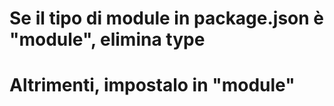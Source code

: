 # Se il tipo di module in package.json è "module", elimina type

# Altrimenti, impostalo in "module"
